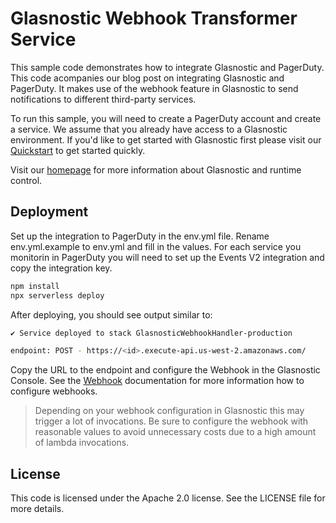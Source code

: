 # Glasnostic Webhook Transformer Service

This sample code demonstrates how to integrate Glasnostic and PagerDuty. This code acompanies our blog post on integrating Glasnostic and PagerDuty. It makes use of the webhook feature in Glasnostic to send notifications to different third-party services.

To run this sample, you will need to create a PagerDuty account and create a service. We assume that you already have access to a Glasnostic environment. If you'd like to get started with Glasnostic first please visit our [Quickstart](https://docs.glasnostic.com/quickstart/) to get started quickly.

Visit our [homepage](https://www.glasnostic.com) for more information about Glasnostic and runtime control.

## Deployment

Set up the integration to PagerDuty in the env.yml file. Rename env.yml.example to env.yml and fill in the values. For each service you monitorin in PagerDuty you will need to set up the Events V2 integration and copy the integration key.

```bash
npm install 
npx serverless deploy
```

After deploying, you should see output similar to:

```bash
✔ Service deployed to stack GlasnosticWebhookHandler-production

endpoint: POST - https://<id>.execute-api.us-west-2.amazonaws.com/
```

Copy the URL to the endpoint and configure the Webhook in the Glasnostic Console. See the [Webhook](https://docs.glasnostic.com/product/webhooks/) documentation for more information how to configure webhooks.

> Depending on your webhook configuration in Glasnostic this may trigger a lot of invocations. Be sure to configure the webhook with reasonable values to avoid unnecessary costs due to a high amount of lambda invocations.

## License

This code is licensed under the Apache 2.0 license. See the LICENSE file for more details.